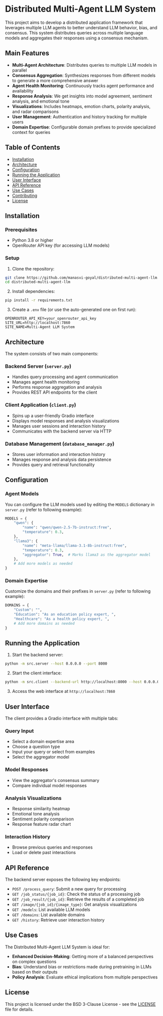# Distributed Multi-Agent LLM System

This project aims to develop a distributed application framework that leverages multiple LLM agents to better understand LLM behavior, bias, and consensus. This system distributes queries across multiple language models and aggregates their responses using a consensus mechanism.

## Main Features

- **Multi-Agent Architecture**: Distributes queries to multiple LLM models in parallel
- **Consensus Aggregation**: Synthesizes responses from different models to generate a more comprehensive answer
- **Agent Health Monitoring**: Continuously tracks agent performance and availability
- **Response Analysis**: We get insights into model agreement, sentiment analysis, and emotional tone
- **Visualizations**: Includes heatmaps, emotion charts, polarity analysis, and radar comparisons
- **User Management**: Authentication and history tracking for multiple users
- **Domain Expertise**: Configurable domain prefixes to provide specialized context for queries

## Table of Contents

- [Installation](#installation)
- [Architecture](#architecture)
- [Configuration](#configuration)
- [Running the Application](#running-the-application)
- [User Interface](#user-interface)
- [API Reference](#api-reference)
- [Use Cases](#use-cases)
- [Contributing](#contributing)
- [License](#license)

## Installation

### Prerequisites

- Python 3.8 or higher
- OpenRouter API key (for accessing LLM models)

### Setup

1. Clone the repository:
```bash
git clone https://github.com/manasvi-goyal/distributed-multi-agent-llm.git
cd distributed-multi-agent-llm
```

2. Install dependencies:
```bash
pip install -r requirements.txt
```

3. Create a `.env` file (or use the auto-generated one on first run):
```
OPENROUTER_API_KEY=your_openrouter_api_key
SITE_URL=http://localhost:7860
SITE_NAME=Multi-Agent LLM System
```

## Architecture

The system consists of two main components:

### Backend Server (`server.py`)

- Handles query processing and agent communication
- Manages agent health monitoring
- Performs response aggregation and analysis
- Provides REST API endpoints for the client

### Client Application (`client.py`)

- Spins up a user-friendly Gradio interface
- Displays model responses and analysis visualizations
- Manages user sessions and interaction history
- Communicates with the backend server via HTTP

### Database Management (`database_manager.py`)

- Stores user information and interaction history
- Manages response and analysis data persistence
- Provides query and retrieval functionality

## Configuration

### Agent Models

You can configure the LLM models used by editing the `MODELS` dictionary in `server.py` (refer to following example):

```python
MODELS = {
    "qwen": {
        "name": "qwen/qwen-2.5-7b-instruct:free",
        "temperature": 0.3,
    },
    "llama3": {
        "name": "meta-llama/llama-3.1-8b-instruct:free",
        "temperature": 0.3,
        "aggregator": True,  # Marks llama3 as the aggregator model
    },
    # Add more models as needed
}
```

### Domain Expertise

Customize the domains and their prefixes in `server.py` (refer to following example):

```python
DOMAINS = {
    "Custom": "",
    "Education": "As an education policy expert, ",
    "Healthcare": "As a health policy expert, ",
    # Add more domains as needed
}
```

## Running the Application

1. Start the backend server:
```bash
python -m src.server --host 0.0.0.0 --port 8000
```

2. Start the client interface:
```bash
python -m src.client --backend-url http://localhost:8000 --host 0.0.0.0 --port 7860
```

3. Access the web interface at `http://localhost:7860`

## User Interface

The client provides a Gradio interface with multiple tabs:

### Query Input
- Select a domain expertise area
- Choose a question type
- Input your query or select from examples
- Select the aggregator model

### Model Responses
- View the aggregator's consensus summary
- Compare individual model responses

### Analysis Visualizations
- Response similarity heatmap
- Emotional tone analysis
- Sentiment polarity comparison
- Response feature radar chart

### Interaction History
- Browse previous queries and responses
- Load or delete past interactions

## API Reference

The backend server exposes the following key endpoints:

- `POST /process_query`: Submit a new query for processing
- `GET /job_status/{job_id}`: Check the status of a processing job
- `GET /job_result/{job_id}`: Retrieve the results of a completed job
- `GET /image/{job_id}/{image_type}`: Get analysis visualizations
- `GET /models`: List available LLM models
- `GET /domains`: List available domains
- `GET /history`: Retrieve user interaction history

## Use Cases

The Distributed Multi-Agent LLM System is ideal for:

- **Enhanced Decision-Making**: Getting more of a balanced perspectives on complex questions
- **Bias**: Understand bias or restrictions made during pretraining in LLMs based on their outputs
- **Policy Analysis**: Evaluate ethical implications from multiple perspectives

## License

This project is licensed under the BSD 3-Clause License - see the [LICENSE](LICENSE) file for details.